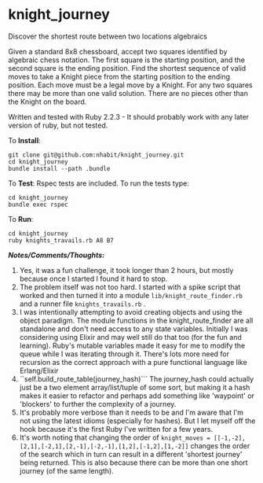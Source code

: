 # knight_journey
Discover the shortest route between two locations algebraics

Given a standard 8x8 chessboard, accept two squares identified by algebraic chess notation. The first square is the starting position, and the second square is the ending position. Find the shortest sequence of valid moves to take a Knight piece from the starting position to the ending position. Each move must be a legal move by a Knight. For any two squares there may be more than one valid solution. There are no pieces other than the Knight on the board.



Written and tested with Ruby 2.2.3 - It should probably work with any later version of ruby, but not tested.


To **Install**:
```
git clone git@github.com:nhabit/knight_journey.git
cd knight_journey
bundle install --path .bundle
```
To **Test**:
Rspec tests are included. To run the tests type:
```
cd knight_journey
bundle exec rspec
```

To **Run**:
```
cd knight_journey
ruby knights_travails.rb A8 B7
```

***Notes/Comments/Thoughts:***

1. Yes, it was a fun challenge, it took longer than 2 hours, but mostly because once I started I found it hard to stop. 
2. The problem itself was not too hard. I started with a spike script that worked and then turned it into a module ```lib/knight_route_finder.rb``` and a runner file ```knights_travails.rb``` .
3. I was intentionally attempting to avoid creating objects and using the object paradigm. The module functions in the knight_route_finder are all standalone and don't need access to any state variables. Initially I was considering using Elixir and may well still do that too (for the fun and learning). Ruby's mutable variables made it easy for me to modify the queue while I was iterating through it. There's lots more need for recursion as the correct approach with a pure functional language like Erlang/Elixir
4. ``self.build_route_table(journey_hash)```
The journey_hash could actually just be a two element array/list/tuple of some sort, but making it a hash makes it easier to refactor and perhaps add something like 'waypoint' or 'blockers' to further the complexity of a journey.
5. It's probably more verbose than it needs to be and I'm aware that I'm not using the latest idioms (especially for hashes). But I let myself off the hook because it's the first Ruby I've written for a few years.
6. It's worth noting that changing the order of ```knight_moves = [[-1,-2],[2,1],[-2,1],[2,-1],[-2,-1],[1,2],[-1,2],[1,-2]]``` changes the order of the search which in turn can result in a different 'shortest journey' being returned. This is also because there can be more than one short journey (of the same length).



